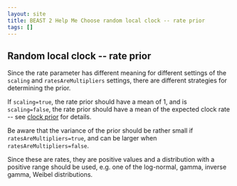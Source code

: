 ```yaml
---
layout: site
title: BEAST 2 Help Me Choose random local clock -- rate prior
tags: []
---
```


## Random local clock -- rate prior

Since the rate parameter has different meaning for different settings of the `scaling` and `ratesAreMultipliers` settings, there are different strategies for determining the prior.

If `scaling=true`, the rate prior should have a mean of 1, and is `scaling=false`, the rate prior should have a mean of the expected clock rate -- see [clock prior](ClockPrior/index/) for details.

Be aware that the variance of the prior should be rather small if `ratesAreMultipliers=true`, and can be larger when `ratesAreMultipliers=false`.

Since these are rates, they are positive values and a distribution with a positive range should be used, e.g. one of the log-normal, gamma, inverse gamma, Weibel distributions.